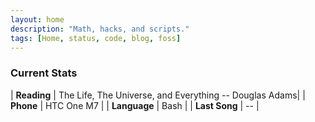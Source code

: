 ```yaml
---
layout: home
description: "Math, hacks, and scripts."
tags: [Home, status, code, blog, foss]
---
```


### Current Stats

| **Reading** | The Life, The Universe, and Everything -- Douglas Adams|
| **Phone** | HTC One M7 |
| **Language** | Bash |
| **Last Song** |<span id="track_title"></span> -- <span id="track_artist"></span>|

<script>
$.getJSON("http://libre.fm/2.0/?method=user.getrecenttracks&user=bkanuka&page=1&limit=1&format=json&callback=?", function(recent){
    try{
        document.getElementById("track_title").innerHTML = recent.recenttracks.track[0].name; 
        document.getElementById("track_artist").innerHTML = recent.recenttracks.track[0].artist["#text"]; 
        }
    catch(err){
        document.getElementById("track_title").innerHTML = recent.recenttracks.track.name; 
        document.getElementById("track_artist").innerHTML = recent.recenttracks.track.artist["#text"]; 
        }
        
});
</script>
